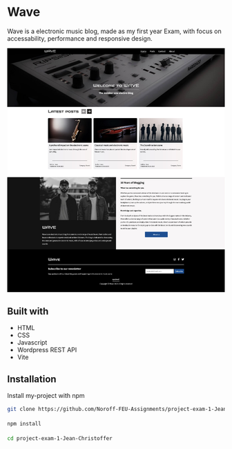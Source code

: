 
# Wave

Wave is a electronic music blog, made as my first year Exam, with focus on accessability, performance and responsive design. 

![App Screenshot](src/images/screenshot.jpg)


## Built with

- HTML
- CSS
- Javascript
- Wordpress REST API
- Vite
## Installation

Install my-project with npm

```bash
git clone https://github.com/Noroff-FEU-Assignments/project-exam-1-Jean-Christoffer.git

npm install

cd project-exam-1-Jean-Christoffer


```
    
